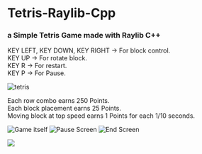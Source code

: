 # Tetris-Raylib-Cpp
### a Simple Tetris Game made with Raylib C++<br/>


KEY LEFT, KEY DOWN, KEY RIGHT -> For block control.<br/>
KEY UP -> For rotate block.<br/>
KEY R -> For restart.<br/>
KEY P -> For Pause.<br/>

![tetris](https://github.com/ilyascant/Tetris-Raylib-Cpp/assets/79863003/6da2e33e-be05-4213-a94d-60e2c2451881)

Each row combo earns 250 Points.<br/>
Each block placement earns 25 Points.<br/>
Moving block at top speed earns 1 Points for each 1/10 seconds.<br/>

![Game itself](https://github.com/ilyascant/Tetris-Raylib-Cpp/assets/79863003/a3c23833-3e91-4daa-83e8-0ec0665e0008)
![Pause Screen](https://github.com/ilyascant/Tetris-Raylib-Cpp/assets/79863003/4d0314d6-51f7-4e4e-9841-78442f380e8c)
![End Screen](https://github.com/ilyascant/Tetris-Raylib-Cpp/assets/79863003/be408cb9-073b-4a43-a18e-3d250cdb4157)

<img src="https://t.bkit.co/w_6688c8a91c175.gif" />
